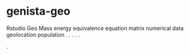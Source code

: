 # genista-geo
Rstudio Geo Mass energy equivalence equation matrix numerical data geolocation population
.
.
.
.
.




.




















